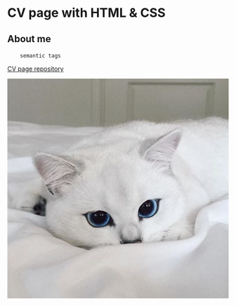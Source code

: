 # CV page with HTML & CSS

## About me

```
    semantic tags
```

[CV page repository](https://github.com/arr1zer/cv_page_frontender)

![image](assets/image.png)